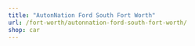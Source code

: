 ```yaml
---
title: "AutonNation Ford South Fort Worth"
url: /fort-worth/autonnation-ford-south-fort-worth/
shop: car
---
```

